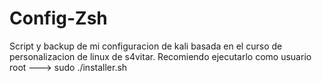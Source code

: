 # Config-Zsh
Script y backup de mi configuracion de kali basada en el curso de personalizacion de linux de s4vitar.
Recomiendo ejecutarlo como usuario root ---> sudo ./installer.sh
